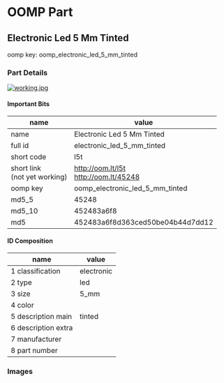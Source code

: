 # OOMP Part  
## Electronic Led 5 Mm Tinted  
  
oomp key: oomp_electronic_led_5_mm_tinted  
  
### Part Details  
  
[![working.jpg](working_600.jpg)](working.jpg)  
  
#### Important Bits  
| name | value | 
| --- | --- | 
| name | Electronic Led 5 Mm Tinted | 
| full id | electronic_led_5_mm_tinted | 
| short code | l5t | 
| short link<br>(not yet working) | http://oom.lt/l5t<br>http://oom.lt/45248 | 
| oomp key | oomp_electronic_led_5_mm_tinted | 
| md5_5 | 45248 | 
| md5_10 | 452483a6f8 | 
| md5 | 452483a6f8d363ced50be04b44d7dd12 | 
#### ID Composition  
| name | value | 
| --- | --- | 
| 1 classification | electronic | 
| 2 type | led | 
| 3 size | 5_mm | 
| 4 color |  | 
| 5 description main | tinted | 
| 6 description extra |  | 
| 7 manufacturer |  | 
| 8 part number |  | 
### Images  
